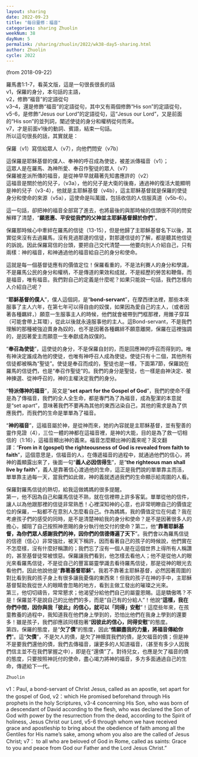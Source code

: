 ```yaml
---
layout: sharing
date: 2022-09-23
title: "每日靈修：福音"
categories: sharing Zhuolin
weekNum: 38
dayNum: 5
permalink: /sharing/zhuolin/2022/wk38-day5-sharing.html
author: Zhuolin
cycle: 2022
---
```

(from 2018-09-22)

羅馬書1:1-7，看英文版，這是一句很長很長的話  
v1，保羅的身分，本句話的主語，  
v2，修飾“福音”的定語從句  
v3–4，還是修飾“福音”的定語從句，其中又有兩個修飾“His son”的定語從句，  
v5-6，是修飾“Jesus our Lord”的定語從句，這“Jesus our Lord”，又是前面的“His son”的並列詞，闡述使徒的身分和權柄從何而來。  
v7，才是前面v1後的動詞、賓語，結束一句話。  
所以這句很長的話，其實就是：

保羅（v1）寫信給眾人（v7），向他們問安（v7b）

這保羅是耶穌基督的僕人、奉神的呼召成為使徒，被差派傳福音（v1）；  
這眾人是在羅馬、為神所愛、奉召作聖徒的眾人（v7）  
保羅被差派所傳的福音，是從神早早就藉著先知書應許的（v2）  
這福音是關於他的兒子，（v3a），他的兒子是大衛的後裔，通過神的復活大能顯明是神的兒子（v3-4），他就是主耶穌基督（v4b），這主耶穌基督就是保羅的使徒身分和使命的來源（v5a），這使命是叫萬國，包括收信的人信服真道（v5b-6）。

這一句話，卻把神的福音全部寫了進去，也將最後的與那時候的信頭很不同的問安解釋了清楚，“**願恩惠、平安從我們的父神並主耶穌基督歸於你們**”。

保羅那時候心中牽絆在羅馬的信徒（13-15），但是他歸了主耶穌基督名下以後，其實從來沒有去過羅馬，沒有見過那邊的信徒，對那邊信徒的了解，都是聽其他信徒的訴說。因此保羅寫信的台頭，要把自己交代清楚——他要向別人介紹自己，只有兩樣：神的福音，和神通過他的福音給自己的身分和使命。

這就是每一個基督徒應有的價值定位！保羅看重的，不是法利賽人的身分和學識，不是羅馬公民的身分和權柄，不是傳道的果效和成就，不是經歷的勞苦和鞭傷，而是福音，唯有福音。我們對自己的定義是什麼呢？如果只能說一句話，我們怎樣向人介紹自己呢？

“**耶穌基督的僕人**”，僕人這個詞，是“**bond-servant**”，在摩西律法裡，那些本來服事了主人六年，在第七年可以得自由的奴僕，如果因為愛自己的主人，（或者因著各種羈絆，）願意一生服事主人的時候，他們就會被帶到門框那裡，用錐子穿耳（可能會帶上耳環），從此以後就永遠服事他的主人。這Bond-servant，不是我們理解的那種被強迫賣身為奴的，也不是因著各種羈絆不願意離開，保羅在這裡強調的，是因著愛主而願意一生奉獻成為奴僕的。

“**奉召為使徒**”，這使徒的身分，不是保羅自封的，而是回應神的呼召而得到的。唯有神決定誰成為他的使徒，也唯有神呼召人成為使徒。使徒只有十二個，其他所有信徒都被稱為“聖徒”。使徒是奉召而成的，聖徒也是一樣，下面第7節，保羅說在羅馬的信徒們，也是“奉召作聖徒”的。我們的身分是聖徒，也一樣是由神決定、被神揀選、從神呼召的，神的主權決定我們的身分。

“**特派傳神的福音**”，英文是“**set apart for the Gospel of God**”，我們的使命不僅是為了傳福音，我們的全人全生命，都是專門為了為福音，成為聖潔的本意就是“set apart”，意味著我們不要再為其他的東西沾染自己，其他的需求是為了供應我們，而我們的生命是單單為了福音。

“**神的福音**”，這福音屬於神，是從神而來，她的內容就是主耶穌基督，並有聖善的靈作見證（4），三位一體的神都在這福音裡，是神的大能，目的是為了救一切相信的（1:16），這福音顯出神的義來。福音怎麼顯出神的義來呢？英文翻譯：“**From in it (gospel) the righteousness of God is revealed from faith to faith**”，這個意思是，信福音的人，在傳遞福音的過程中，就通過他們的信心，將神的義顯露出來了，後面一句“**義人必因信得生**”，是“**the righteous man shall live by faith**”，義人是靠著信心渡過他的生命，這正是我們說的單單靠主而活，單單靠主過每一天，當我們如此做，神的義就透過我們的生命顯示給周圍的人看。

保羅對羅馬信徒的熱切，給我這做媽媽的很多提醒。  
第一，他不因為自己和羅馬信徒不熟，就在信裡帶上許多客氣。單單從他的信件，讓人以為他跟那裡的信徒非常熟悉！心裡深知神的心意，也非常明瞭自己的價值定位的保羅，一點都不在意別人怎麼看自己。作為媽媽，我的價值定位在何處？我在考慮孩子們的感受的同時，是不是清楚神給我的身分和使命？是不是因著很多人的擔心，攔阻了自己按照神恩賜的身分執行他交付的使命？第二，他“**靠著耶穌基督，為你們眾人感謝我們的神，因你們的信德傳遍了天下**”。我們會以為羅馬信徒的信德（信心）非常強壯，被天下稱許，因而看著自己的孩子的時候說，他們實在不怎麼樣，沒有什麼好稱讚的；我們忘了沒有一個人是在這個世界上得所有人稱讚的，甚至基督徒常被恨惡。保羅讓我們看到，他怎樣去看他人；他不是從他人的眼光來看羅馬信徒，不是從自己的豐富屬靈學識去看待羅馬信徒，那是從神的眼光去看他們，因此他說他是“**靠著基督耶穌**”。我若不靠著主耶穌基督，必然因著周圍的對比看到我的孩子身上有很多讓我憂傷的東西來！但我的孩子在神的手中，主耶穌基督幫助我從世人的眼睛會忽略的地方，看到主做工發出的璀璨之光來。  
第三，他切切禱告，常常懇求；他渴望分給他們自己的屬靈恩賜。這是驕傲嗎？不是！保羅並不是說自己的比他們的多，而是“自己有的分給人”！他說“**這樣，我在你們中間，因你與我「彼此」的信心，就可以「同得」安慰**”！這麼些年來，在孩童教養的過程中，我知道我在他們身上學到的，恐怕比他們在我身上學到的還要多！雖是孩子，我們卻應該同樣抱著“**因彼此的信心，同得安慰**”的態度。  
第四，保羅的態度，是“**欠了債**”的態度，因此“**情願盡我的力量，將福音傳給你們**”。這“**欠債**”，不是欠人的債，是欠了神贖買我們的債，是欠福音的債；但是神不是要我們還他的債，我們去傳福音，讓更多的人知道福音，（甚至有多少人因我們信主並不在我們掌握之中），即是在“還債”了。對待兒女，也應是欠了福音的債的態度，只要按照神託付的使命，盡心竭力將神的福音，多方多面通過自己的生命，傳遞給下一代。

`Zhuolin`

v1：Paul, a bond-servant of Christ Jesus, called as an apostle, set apart for the gospel of God,
v2：which He promised beforehand through His prophets in the holy Scriptures,
v3-4 concerning His Son,
who was born of a descendant of David according to the flesh,
who was declared the Son of God with power by the resurrection from the dead,
according to the Spirit of holiness,
Jesus Christ our Lord,
v5-6 through whom we have received grace and apostleship to bring
about the obedience of faith among all the Gentiles for His
name’s sake, among whom you also are the called of Jesus
Christ;
v7： to all who are beloved of God in Rome, called as saints: Grace to you and peace from God our Father and the Lord Jesus Christ.”
